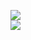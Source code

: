 [![](https://img.shields.io/badge/Made%20With-Github%20Spray-lightgrey.svg?style=for-the-badge&logo=github)](https://github.com/Annihil/github-spray#3880)  
[![](https://i.imgur.com/2DrTn0Z.gif)](https://github.com/Annihil/github-spray)